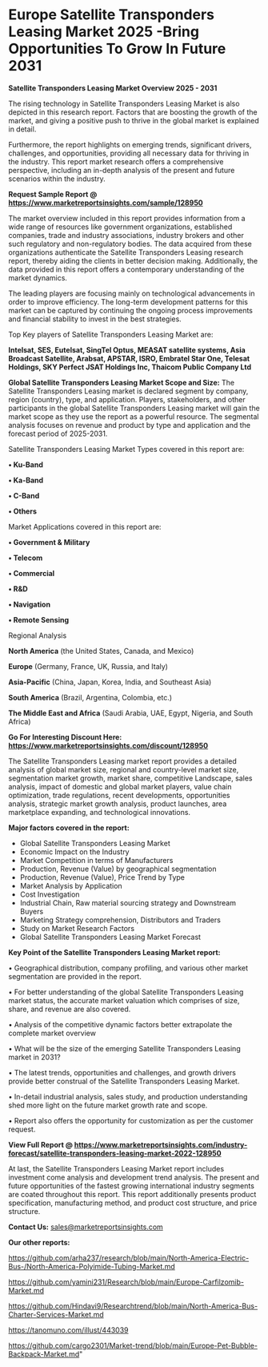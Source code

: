 # Europe Satellite Transponders Leasing Market 2025 -Bring Opportunities To Grow In Future 2031

<Strong> Satellite Transponders Leasing Market Overview 2025 - 2031</strong>

The rising technology in Satellite Transponders Leasing Market is also depicted in this research report. Factors that are boosting the growth of the market, and giving a positive push to thrive in the global market is explained in detail.

Furthermore, the report highlights on emerging trends, significant drivers, challenges, and opportunities, providing all necessary data for thriving in the industry. This report market research offers a comprehensive perspective, including an in-depth analysis of the present and future scenarios within the industry.

<strong>Request Sample Report @ <a href=https://www.marketreportsinsights.com/sample/128950>https://www.marketreportsinsights.com/sample/128950</a></strong>

The market overview included in this report provides information from a wide range of resources like government organizations, established companies, trade and industry associations, industry brokers and other such regulatory and non-regulatory bodies. The data acquired from these organizations authenticate the Satellite Transponders Leasing research report, thereby aiding the clients in better decision making. Additionally, the data provided in this report offers a contemporary understanding of the market dynamics.

The leading players are focusing mainly on technological advancements in order to improve efficiency. The long-term development patterns for this market can be captured by continuing the ongoing process improvements and financial stability to invest in the best strategies.

Top Key players of Satellite Transponders Leasing Market are:

<strong>Intelsat, SES, Eutelsat, SingTel Optus, MEASAT satellite systems, Asia Broadcast Satellite, Arabsat, APSTAR, ISRO, Embratel Star One, Telesat Holdings, SKY Perfect JSAT Holdings Inc, Thaicom Public Company Ltd</strong>

<strong><b>Global Satellite Transponders Leasing Market Scope and Size:</b></strong>
The Satellite Transponders Leasing market is declared segment by company, region (country), type, and application. Players, stakeholders, and other participants in the global Satellite Transponders Leasing market will gain the market scope as they use the report as a powerful resource. The segmental analysis focuses on revenue and product by type and application and the forecast period of 2025-2031.

Satellite Transponders Leasing Market Types covered in this report are:

<strong>• Ku-Band

• Ka-Band

• C-Band

• Others</strong>

Market Applications covered in this report are:

<strong>• Government & Military

• Telecom

• Commercial

• R&D

• Navigation

• Remote Sensing</strong> 

Regional Analysis

<strong>North America</strong> (the United States, Canada, and Mexico)

<strong>Europe</strong> (Germany, France, UK, Russia, and Italy)

<strong>Asia-Pacific</strong> (China, Japan, Korea, India, and Southeast Asia)

<strong>South America</strong> (Brazil, Argentina, Colombia, etc.)

<strong>The Middle East and Africa</strong> (Saudi Arabia, UAE, Egypt, Nigeria, and South Africa)

<strong>Go For Interesting Discount Here: <a href=https://www.marketreportsinsights.com/discount/128950>https://www.marketreportsinsights.com/discount/128950</a></strong>

The Satellite Transponders Leasing market report provides a detailed analysis of global market size, regional and country-level market size, segmentation market growth, market share, competitive Landscape, sales analysis, impact of domestic and global market players, value chain optimization, trade regulations, recent developments, opportunities analysis, strategic market growth analysis, product launches, area marketplace expanding, and technological innovations.

<strong><b>Major factors covered in the report:</b></strong>
<ul>
  <li>Global Satellite Transponders Leasing Market </li>
  <li>Economic Impact on the Industry</li>
  <li>Market Competition in terms of Manufacturers</li>
  <li>Production, Revenue (Value) by geographical segmentation</li>
  <li>Production, Revenue (Value), Price Trend by Type</li>
  <li>Market Analysis by Application</li>
  <li>Cost Investigation</li>
  <li>Industrial Chain, Raw material sourcing strategy and Downstream Buyers</li>
  <li>Marketing Strategy comprehension, Distributors and Traders</li>
  <li>Study on Market Research Factors</li>
  <li>Global Satellite Transponders Leasing Market Forecast</li>
</ul>

<strong><b>Key Point of the Satellite Transponders Leasing Market report:</b></strong>

• Geographical distribution, company profiling, and various other market segmentation are provided in the report.

• For better understanding of the global Satellite Transponders Leasing market status, the accurate market valuation which comprises of size, share, and revenue are also covered.

• Analysis of the competitive dynamic factors better extrapolate the complete market overview

• What will be the size of the emerging Satellite Transponders Leasing market in 2031?

• The latest trends, opportunities and challenges, and growth drivers provide better construal of the Satellite Transponders Leasing Market.

• In-detail industrial analysis, sales study, and production understanding shed more light on the future market growth rate and scope.

• Report also offers the opportunity for customization as per the customer request.

<strong><b>View Full Report @ <a href=https://www.marketreportsinsights.com/industry-forecast/satellite-transponders-leasing-market-2022-128950>https://www.marketreportsinsights.com/industry-forecast/satellite-transponders-leasing-market-2022-128950</a></b></strong>


At last, the Satellite Transponders Leasing Market report includes investment come analysis and development trend analysis. The present and future opportunities of the fastest growing international industry segments are coated throughout this report. This report additionally presents product specification, manufacturing method, and product cost structure, and price structure.

<strong>Contact Us:</strong>
sales@marketreportsinsights.com

<strong>Our other reports:</strong>

<a href=https://github.com/arha237/research/blob/main/North-America-Electric-Bus-/North-America-Polyimide-Tubing-Market.md>https://github.com/arha237/research/blob/main/North-America-Electric-Bus-/North-America-Polyimide-Tubing-Market.md</a>

<a href=https://github.com/yamini231/Research/blob/main/Europe-Carfilzomib-Market.md>https://github.com/yamini231/Research/blob/main/Europe-Carfilzomib-Market.md</a>

<a href=https://github.com/Hindavi9/Researchtrend/blob/main/North-America-Bus-Charter-Services-Market.md>https://github.com/Hindavi9/Researchtrend/blob/main/North-America-Bus-Charter-Services-Market.md</a>

<a href=https://tanomuno.com/illust/443039>https://tanomuno.com/illust/443039</a>

<a href=https://github.com/cargo2301/Market-trend/blob/main/Europe-Pet-Bubble-Backpack-Market.md>https://github.com/cargo2301/Market-trend/blob/main/Europe-Pet-Bubble-Backpack-Market.md</a>"
